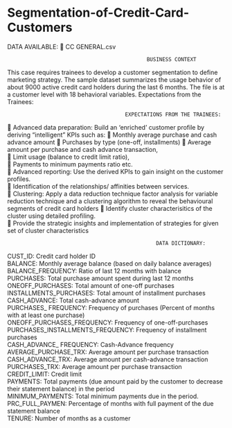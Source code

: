 # Segmentation-of-Credit-Card-Customers

DATA AVAILABLE:  CC GENERAL.csv 

                                                 BUSINESS CONTEXT
                                                 
                                                 
This case requires trainees to develop a customer segmentation to define marketing strategy. The sample dataset summarizes the usage behavior of about 9000 active credit card holders during the last 6 months. The file is at a customer level with 18 behavioral variables.   Expectations from the Trainees:   

                                          EXPECTATIONS FROM THE TRAINEES:  
                                          
 Advanced data preparation: Build an ‘enriched’ customer profile by deriving “intelligent” KPIs such as: 
 Monthly average purchase and cash advance amount  Purchases by type (one-off, installments) 
 Average amount per purchase and cash advance transaction,  
 Limit usage (balance to credit limit ratio),  
 Payments to minimum payments ratio etc.  
 Advanced reporting: Use the derived KPIs to gain insight on the customer profiles.  
 Identification of the relationships/ affinities between services.  
 Clustering: Apply a data reduction technique factor analysis for variable reduction technique and a clustering algorithm to reveal the behavioural segments of credit card holders 
 Identify cluster characterisitics of the cluster using detailed profiling.  
 Provide the strategic insights and implementation of strategies for given set of cluster characteristics 
 
                                                    DATA DICTIONARY: 
 
CUST_ID: Credit card holder ID   
BALANCE: Monthly average balance (based on daily balance averages)   
BALANCE_FREQUENCY: Ratio of last 12 months with balance   
PURCHASES: Total purchase amount spent during last 12 months   
ONEOFF_PURCHASES: Total amount of one-off purchases  
INSTALLMENTS_PURCHASES: Total amount of installment purchases   
CASH_ADVANCE: Total cash-advance amount   
PURCHASES_ FREQUENCY: Frequency of purchases (Percent of months with at least one purchase)   
ONEOFF_PURCHASES_FREQUENCY: Frequency of one-off-purchases 
PURCHASES_INSTALLMENTS_FREQUENCY: Frequency of installment purchases   
CASH_ADVANCE_ FREQUENCY: Cash-Advance frequency   
AVERAGE_PURCHASE_TRX: Average amount per purchase transaction   
CASH_ADVANCE_TRX: Average amount per cash-advance transaction   
PURCHASES_TRX: Average amount per purchase transaction   
CREDIT_LIMIT: Credit limit   
PAYMENTS: Total payments (due amount paid by the customer to decrease their statement balance) in the period   
MINIMUM_PAYMENTS: Total minimum payments due in the period.   
PRC_FULL_PAYMEN: Percentage of months with full payment of the due statement balance   
TENURE: Number of months as a customer
